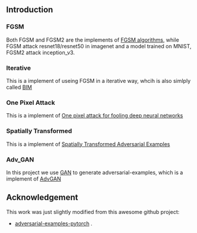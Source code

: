 ## Introduction
### FGSM 
Both FGSM and FGSM2 are the implements of [FGSM algorithms](<https://arxiv.org/abs/1412.6572>), while FGSM attack resnet18/resnet50 in imagenet and a model trained on MNIST, FGSM2 attack inception_v3.

### Iterative
This is a implement of useing FGSM in a iterative way, whcih is also simlply called [BIM](<https://arxiv.org/abs/1607.02533>) 

### One Pixel Attack
This is a implement of [One pixel attack for fooling deep neural networks](<https://arxiv.org/abs/1710.08864>)

### Spatially Transformed
This is a implement of [Spatially Transformed Adversarial Examples](<https://arxiv.org/abs/1801.02612>)

### Adv_GAN
In this project we use [GAN](<https://arxiv.org/abs/1406.2661>) to generate adversarial-examples, which is a implement of [AdvGAN](<https://arxiv.org/abs/1801.02610>)

## Acknowledgement

This work was just slightly modified from this awesome github project:

- [adversarial-examples-pytorch](<https://github.com/sarathknv/adversarial-examples-pytorch>) .
